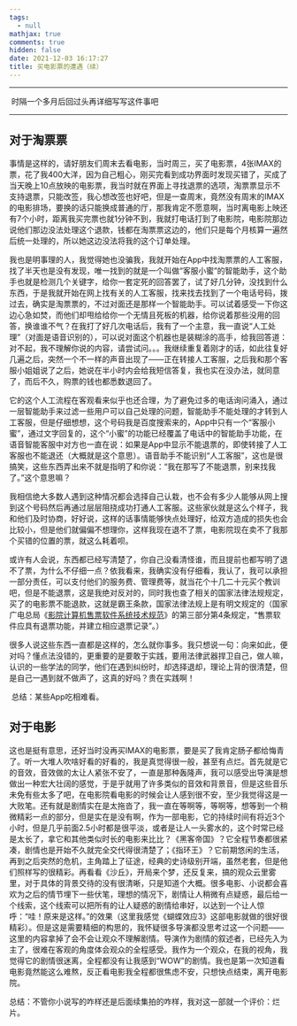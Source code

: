 ```yaml
---
tags:
  - null
mathjax: true
comments: true
hidden: false
date: 2021-12-03 16:17:27
title: 买电影票的遭遇（续）
---
```

***
​		时隔一个多月后回过头再详细写写这件事吧<!-- more -->
***
## 对于淘票票

​		事情是这样的，请好朋友们周末去看电影，当时周三，买了电影票，4张IMAX的票，花了我400大洋，因为自己粗心，刚买完看到成功界面时发现买错了，买成了当天晚上10点放映的电影票，我当时就在界面上寻找退票的选项，淘票票显示不支持退票，只能改签，我心想改签也好吧，但是一查周末，竟然没有周末的IMAX的电影排场，要换的话只能换成普通的厅，那我肯定不愿意啊，当时离电影上映还有7个小时，距离我买完票也就1分钟不到，我就打电话打到了电影院，电影院那边说他们那边没法处理这个退款，钱都在淘票票这边的，他们只是每个月核算一遍然后统一处理的，所以她这边没法将我的这个订单处理。

​		我也是明事理的人，我觉得她也没骗我，我就开始在App中找淘票票的人工客服，找了半天也是没有发现，唯一找到的就是一个叫做“客服小蜜”的智能助手，这个助手也就是检测几个关键字，给你一套定死的回答罢了，试了好几分钟，没找到什么东西，于是我就开始在网上找有关的人工客服，找来找去找到了一个电话号码，拨过去，确实是淘票票的，不过对面还是那样一个智能助手。可以试着感受一下你这边心急如焚，而他们却甩给给你一个无情且死板的机器，给你说着那些没用的回答，换谁谁不气？在我打了好几次电话后，我有了一个主意，我一直说“人工处理”（对面是语音识别的），可以说对面这个机器也是装糊涂的高手，给我回答道：对不起，我不理解你说的内容，请尝试问。。。我继续重复着刚才的话，如此往复好几遍之后，突然一个不一样的声音出现了——正在转接人工客服，之后我和那个客服小姐姐说了之后，她说在半小时内会给我短信答复，我也实在没办法，就同意了，而后不久，购票的钱也都悉数退回了。

​		它的这个人工流程在客观看来似乎也还合理，为了避免过多的电话询问涌入，通过一层智能助手来过滤一些用户可以自己处理的问题，智能助手不能处理的才转到人工客服，但是仔细想想，这个号码我是百度搜索来的，App中只有一个“客服小蜜”，通过文字回复的，这个“小蜜”的功能已经覆盖了电话中的智能助手功能，在语音智能客服中对方也一直在说：如果是App中显示不能退票的，即使转接了人工客服也不能退还（大概就是这个意思）。语音助手不能识别“人工客服”，这也是很搞笑，这些东西弄出来不就是指明了和你说：“我在那写了不能退票，别来找我了。”这个意思嘛？

​		我相信绝大多数人遇到这种情况都会选择自己认栽，也不会有多少人能够从网上搜到这个号码然后再通过层层阻挠成功打通人工客服。这些家伙就是这么个样子，我和他们及时协商，好好说，这样的话事情能够快点处理好，给双方造成的损失也会比较小，但是他们就偏偏不想理你，这样我现在退不了票，电影院现在卖不了我那个买错的位置的票，就这么耗着呗。

​		或许有人会说，东西都已经写清楚了，你自己没看清怪谁，而且提前也都写明了退不了票，为什么不仔细一点？依我看来，我确实没有仔细看，我认了，我可以承担一部分责任，可以支付他们的服务费、管理费等，就当花个十几二十元买个教训吧，但是不能退票，这是我绝对反对的，同时我也查了相关的国家法律法规规定，买了的电影票不能退款，这就是霸王条款，国家法律法规上是有明文规定的（国家广电总局《[影院计算机售票软件系统技术规范](https://wenku.baidu.com/view/b1a339ee6294dd88d0d26b73.html)》的第三部分第4条规定，“售票软件应具有退票功能，并建立相应退票记录”。）

​		很多人说这些东西一直都是这样的，怎么就你事多。我只想说一句：向来如此，便对吗？懂点法没错的，更重要的是要敢于实践，要用法律武器捍卫自己，做人嘛，认识的一些学法的同学，他们在遇到纠纷时，却选择退却，理论上背的很清楚，但是自己一遇到就不做声了，这真的好吗？贵在实践啊！

​		总结：某些App吃相难看。

## 对于电影

​		这也是挺有意思，还好当时没再买IMAX的电影票，要是买了我肯定肠子都给悔青了。听一大堆人吹啥好看的好看的，我是真觉得很一般，甚至有点烂。首先就是它的音效，音效做的太让人紧张不安了，一直是那种轰隆声，我可以感受出导演是想做出一种宏大壮阔的感觉，于是乎就用了许多类似的音效和背景音，但是这些音乐未免有些太多了吧，在电影院看电影的时候会让人感到很不安，至少我觉得这是一大败笔。还有就是剧情实在是太拖沓了，我一直在等啊等，等啊等，想等到一个稍微精彩一点的部分，但是实在是没有啊，作为一部电影，它的持续时间有将近3个小时，但是几乎前面2.5小时都是很平淡，或者是让人一头雾水的，这个时常已经是太长了，拿它和其他类似时长的电影来比比？《黑客帝国》？它全程节奏都很紧凑，剧情也是开始不久就完全交代得很清楚了；《指环王》？它前期悠闲的生活，再到之后突然的危机，主角踏上了征途，经典的史诗级别开端，虽然老套，但是他们照样写的很精彩。再看看《沙丘》，开局来个梦，还反复来，搞的观众云里雾里，对于具体的背景交待的没有很清晰，只是知道个大概。很多电影、小说都会喜欢为之后的情节埋下一些伏笔，理想的情况下，剧情让人稍微有点疑惑，最后给一个线索，这个线索可以把所有的让人疑惑的剧情给串好，以达到一个让人惊呼：“哇！原来是这样。”的效果（这里我感觉《蝴蝶效应3》这部电影就做的很好很精彩）。但是这是需要精细的构思的，我怀疑很多导演都没思考过这一个问题——这里的内容拿掉了会不会让观众不理解剧情。导演作为剧情的叙述者，已经先入为主了，很难在客观的角度体会观众的全程感受。我作为一个观众，在我的视角，我觉得它的剧情很迷离，全程都没有让我感到“WOW”的剧情。我也是第一次知道看电影竟然能这么难熬，反正看电影我全程都很焦虑不安，只想快点结束，离开电影院。

​		总结：不管你小说写的咋样还是后面续集拍的咋样，我对这一部就一个评价：烂片。